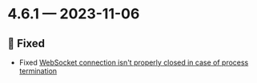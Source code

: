 # 4.6.1 — 2023-11-06

## 🐞 Fixed

- Fixed [WebSocket connection isn't properly closed in case of process termination](https://github.com/exasol/pyexasol/issues/108)


